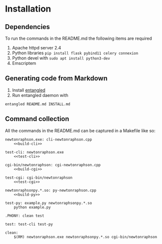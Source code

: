 # Installation

## Dependencies

To run the commands in the README.md the following items are required

1. Apache httpd server 2.4
1. Python libraries `pip install flask pybind11 celery connexion`
1. Python devel with `sudo apt install python3-dev`
1. Emscriptem

## Generating code from Markdown

1. Install [entangled](https://github.com/entangled/entangled)
2. Run entangled daemon with

```shell
entangled README.md INSTALL.md
```

## Command collection

All the commands in the README.md can be captured in a Makefile like so:

```{.makefile file=Makefile}
newtonraphson.exe: cli-newtonraphson.cpp
    <<build-cli>>

test-cli: newtonraphson.exe
    <<test-cli>>

cgi-bin/newtonraphson: cgi-newtonraphson.cpp
    <<build-cgi>>

test-cgi: cgi-bin/newtonraphson
    <<test-cgi>>

newtonraphsonpy.*.so: py-newtonraphson.cpp
    <<build-py>>

test-py: example.py newtonraphsonpy.*.so
    python example.py

.PHONY: clean test

test: test-cli test-py

clean:
    $(RM) newtonraphson.exe newtonraphsonpy.*.so cgi-bin/newtonraphson
```